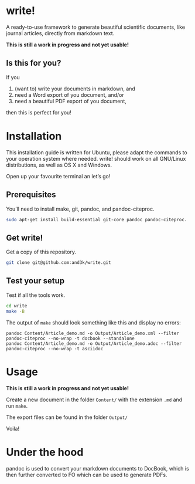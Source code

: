 # write!

A ready-to-use framework to generate beautiful scientific documents, like journal articles, directly from markdown text.

**This is still a work in progress and not yet usable!**


## Is this for you?

If you

1. (want to) write your documents in markdown, and
2. need a Word export of you document, and/or
3. need a beautiful PDF export of you document,

then this is perfect for you!



# Installation

This installation guide is written for Ubuntu, please adapt the commands to your operation system where needed. write! should work on all GNU/Linux distributions, as well as OS X and Windows.

Open up your favourite terminal an let’s go!


## Prerequisites

You’ll need to install make, git, pandoc, and pandoc-citeproc.

```sh
sudo apt-get install build-essential git-core pandoc pandoc-citeproc.
```


## Get write!

Get a copy of this repository.

```sh
git clone git@github.com:and3k/write.git
```


## Test your setup

Test if all the tools work.

```sh
cd write
make -B
```

The output of `make` should look something like this and display no errors:

```
pandoc Content/Article_demo.md -o Output/Article_demo.xml --filter pandoc-citeproc --no-wrap -t docbook --standalone
pandoc Content/Article_demo.md -o Output/Article_demo.adoc --filter pandoc-citeproc --no-wrap -t asciidoc
```



# Usage

**This is still a work in progress and not yet usable!**

Create a new document in the folder `Content/` with the extension `.md` and run `make`.

The export files can be found in the folder `Output/`

Voila!



# Under the hood

pandoc is used to convert your markdown documents to DocBook, which is then further converted to FO which can be used to generate PDFs.

